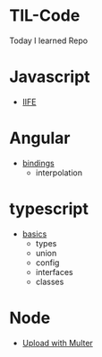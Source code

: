 # TIL-Code
Today I learned Repo

# Javascript 
- [IIFE](javascript/iife.js)

# Angular
- [bindings](angular/bindings.md)
    - interpolation

# typescript
- [basics](typescript/basics.ts)
    - types
    - union
    - config
    - interfaces
    - classes

# Node
- [Upload with Multer](node/multer.js)
